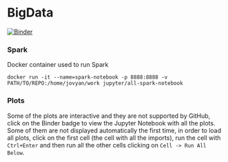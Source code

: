 # BigData

[![Binder](https://mybinder.org/badge.svg)](https://mybinder.org/v2/gh/middleware2018-PSS/BigData/master?filepath=plots.ipynb)

### Spark
Docker container used to run Spark
```
docker run -it --name=spark-notebook -p 8888:8888 -v PATH/TO/REPO:/home/jovyan/work jupyter/all-spark-notebook
```

### Plots
Some of the plots are interactive and they are not supported by GitHub, click on the Binder badge to view the Jupyter Notebook with all the plots. Some of them are not displayed automatically the first time, in order to load all plots, click on the first cell (the cell with all the imports), run the cell with `Ctrl+Enter` and
then run all the other cells clicking on `Cell -> Run All Below`.


